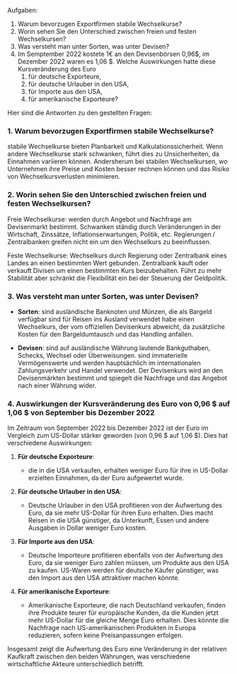 
Aufgaben:
1. Warum bevorzugen Exportfirmen stabile Wechselkurse?
2. Worin sehen Sie den Unterschied zwischen freien und festen Wechselkursen?
3. Was versteht man unter Sorten, was unter Devisen?
4. Im Semptember 2022 kostete 1€ an den Devisenbörsen 0,96$, im Dezember 2022 waren es 1,06 $. Welche Auswirkungen hatte diese Kursveränderung des Euro
	1. für deutsche Exporteure,
	2. für deutsche Urlauber in den USA,
	3. für Importe aus den USA,
	4. für amerikanische Exporteure?

Hier sind die Antworten zu den gestellten Fragen:

### 1. Warum bevorzugen Exportfirmen stabile Wechselkurse?
stabile Wechselkurse bieten Planbarkeit und Kalkulationssicherheit. Wenn andere Wechselkurse stark schwanken, führt dies zu Unsicherheiten, da Einnahmen variieren können. Andersherum bei stabilen Wechselkursen, wo Unternehmen ihre Preise und Kosten besser rechnen können und das Risiko von Wechselkursverlusten minimieren.

### 2. Worin sehen Sie den Unterschied zwischen freien und festen Wechselkursen?

Freie Wechselkurse: werden durch Angebot und Nachfrage am Devisenmarkt bestimmt. 
Schwanken ständig durch Veränderungen in der Wirtschaft, Zinssätze, Inflationserwartungen, Politik, etc.
Regierungen / Zentralbanken greifen nicht ein um den Wechselkurs zu beeinflussen.

Feste Wechselkurse: Wechselkurs durch Regierung oder Zentralbank eines Landes an einen bestimmten Wert gebunden.
Zentralbank kauft oder verkauft Divisen um einen bestimmten Kurs beizubehalten. Führt zu mehr Stabilität aber schränkt die Flexibilität ein bei der Steuerung der Geldpolitik.
### 3. Was versteht man unter Sorten, was unter Devisen?

- **Sorten**: sind ausländische Banknoten und Münzen, die als Bargeld verfügbar sind für Reisen ins Ausland verwendet habe einen Wechselkurs, der vom offiziellen Devisenkurs abweicht, da zusätzliche Kosten für den Bargeldumtausch und das Handling anfallen.

- **Devisen**: sind auf ausländische Währung lautende Bankguthaben, Schecks, Wechsel oder Überweisungen. sind immaterielle Vermögenswerte und werden hauptsächlich im internationalen Zahlungsverkehr und Handel verwendet. Der Devisenkurs wird an den Devisenmärkten bestimmt und spiegelt die Nachfrage und das Angebot nach einer Währung wider.

### 4. Auswirkungen der Kursveränderung des Euro von 0,96 $ auf 1,06 $ von September bis Dezember 2022

Im Zeitraum von September 2022 bis Dezember 2022 ist der Euro im Vergleich zum US-Dollar stärker geworden (von 0,96 $ auf 1,06 $). Dies hat verschiedene Auswirkungen:

1. **Für deutsche Exporteure**:
   - die in die USA verkaufen, erhalten weniger Euro für ihre in US-Dollar erzielten Einnahmen, da der Euro aufgewertet wurde. 

2. **Für deutsche Urlauber in den USA**:
   - Deutsche Urlauber in den USA profitieren von der Aufwertung des Euro, da sie mehr US-Dollar für ihren Euro erhalten. Dies macht Reisen in die USA günstiger, da Unterkunft, Essen und andere Ausgaben in Dollar weniger Euro kosten.

3. **Für Importe aus den USA**:
   - Deutsche Importeure profitieren ebenfalls von der Aufwertung des Euro, da sie weniger Euro zahlen müssen, um Produkte aus den USA zu kaufen. US-Waren werden für deutsche Käufer günstiger, was den Import aus den USA attraktiver machen könnte.

4. **Für amerikanische Exporteure**:
   - Amerikanische Exporteure, die nach Deutschland verkaufen, finden ihre Produkte teurer für europäische Kunden, da die Kunden jetzt mehr US-Dollar für die gleiche Menge Euro erhalten. Dies könnte die Nachfrage nach US-amerikanischen Produkten in Europa reduzieren, sofern keine Preisanpassungen erfolgen.

Insgesamt zeigt die Aufwertung des Euro eine Veränderung in der relativen Kaufkraft zwischen den beiden Währungen, was verschiedene wirtschaftliche Akteure unterschiedlich betrifft.
